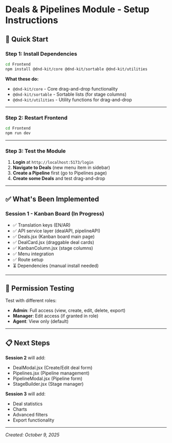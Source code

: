 # Deals & Pipelines Module - Setup Instructions

## 🚀 Quick Start

### **Step 1: Install Dependencies**
```bash
cd Frontend
npm install @dnd-kit/core @dnd-kit/sortable @dnd-kit/utilities
```

**What these do:**
- `@dnd-kit/core` - Core drag-and-drop functionality
- `@dnd-kit/sortable` - Sortable lists (for stage columns)
- `@dnd-kit/utilities` - Utility functions for drag-and-drop

---

### **Step 2: Restart Frontend**
```bash
cd Frontend
npm run dev
```

---

### **Step 3: Test the Module**

1. **Login** at `http://localhost:5173/login`
2. **Navigate to Deals** (new menu item in sidebar)
3. **Create a Pipeline** first (go to Pipelines page)
4. **Create some Deals** and test drag-and-drop

---

## ✅ What's Been Implemented

### **Session 1 - Kanban Board (In Progress)**
- ✅ Translation keys (EN/AR)
- ✅ API service layer (dealAPI, pipelineAPI)
- ✅ Deals.jsx (Kanban board main page)
- ✅ DealCard.jsx (draggable deal cards)
- ✅ KanbanColumn.jsx (stage columns)
- ✅ Menu integration
- ✅ Route setup
- ⏳ Dependencies (manual install needed)

---

## 🔐 Permission Testing

Test with different roles:
- **Admin**: Full access (view, create, edit, delete, export)
- **Manager**: Edit access (if granted in role)
- **Agent**: View only (default)

---

## 📋 Next Steps

**Session 2** will add:
- DealModal.jsx (Create/Edit deal form)
- Pipelines.jsx (Pipeline management)
- PipelineModal.jsx (Pipeline form)
- StageBuilder.jsx (Stage manager)

**Session 3** will add:
- Deal statistics
- Charts
- Advanced filters
- Export functionality

---

*Created: October 9, 2025*
